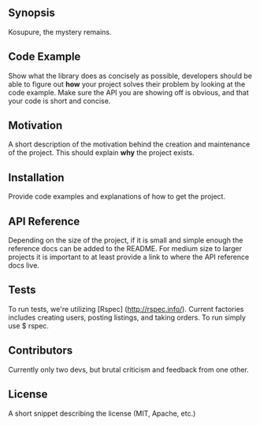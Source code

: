 ## Synopsis

Kosupure, the mystery remains.

## Code Example

Show what the library does as concisely as possible, developers should be able to figure out **how** your project solves their problem by looking at the code example. Make sure the API you are showing off is obvious, and that your code is short and concise.

## Motivation

A short description of the motivation behind the creation and maintenance of the project. This should explain **why** the project exists.

## Installation

Provide code examples and explanations of how to get the project.

## API Reference

Depending on the size of the project, if it is small and simple enough the reference docs can be added to the README. For medium size to larger projects it is important to at least provide a link to where the API reference docs live.

## Tests

To run tests, we're utilizing [Rspec] (http://rspec.info/). Current factories includes creating users, posting listings, and taking orders. To run simply use $ rspec.

## Contributors

Currently only two devs, but brutal criticism and feedback from one other.

## License

A short snippet describing the license (MIT, Apache, etc.)